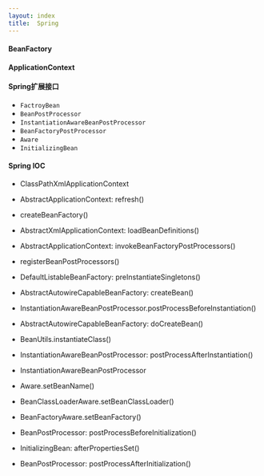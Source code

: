 ```yaml
---
layout: index
title:  Spring
---
```


#### BeanFactory

#### ApplicationContext

#### Spring扩展接口

* ```FactroyBean```
* ```BeanPostProcessor```
* ```InstantiationAwareBeanPostProcessor```
* ```BeanFactoryPostProcessor```
* ```Aware```
* ```InitializingBean```

#### Spring IOC

* ClassPathXmlApplicationContext
* AbstractApplicationContext: refresh()
* createBeanFactory()
* AbstractXmlApplicationContext: loadBeanDefinitions()
* AbstractApplicationContext: invokeBeanFactoryPostProcessors()
* registerBeanPostProcessors()
* DefaultListableBeanFactory: preInstantiateSingletons()

* AbstractAutowireCapableBeanFactory: createBean()
* InstantiationAwareBeanPostProcessor.postProcessBeforeInstantiation()
* AbstractAutowireCapableBeanFactory: doCreateBean()
* BeanUtils.instantiateClass()
* InstantiationAwareBeanPostProcessor: postProcessAfterInstantiation()
* InstantiationAwareBeanPostProcessor
* Aware.setBeanName()
* BeanClassLoaderAware.setBeanClassLoader()
* BeanFactoryAware.setBeanFactory()
* BeanPostProcessor: postProcessBeforeInitialization()
* InitializingBean: afterPropertiesSet()
* BeanPostProcessor: postProcessAfterInitialization()

